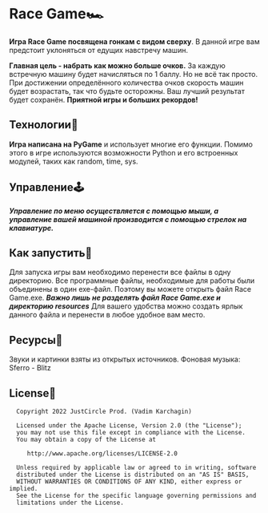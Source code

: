 # Race Game🏎

**Игра Race Game посвящена гонкам с видом сверху**. 
В данной игре вам предстоит уклоняться от едущих навстречу машин.

**Главная цель - набрать как можно больше очков.**
За каждую встречную машину будет начисляться по 1 баллу. Но не всё так просто. При достижении определённого количества очков скорость машин будет возрастать, так что будьте осторожны.
Ваш лучший результат будет сохранён.
**Приятной игры и больших рекордов!**

## Технологии🐍

**Игра написана на PyGame** и использует многие его функции. Помимо этого в игре используются возможности Python и его встроенных модулей, таких как random, time, sys.

## Управление🕹

***Управление по меню осуществляется с помощью мыши, а управление вашей машиной производится с помощью стрелок на клавиатуре.***

## Как запустить🚀

Для запуска игры вам необходимо перенести все файлы в одну директорию.
Все программные файлы, необходимые для работы были объединены в один exe-файл.
Поэтому вы можете открыть файл Race Game.exe. 
***Важно лишь не разделять файл Race Game.exe и директорию resources***
Для вашего удобства можно создать ярлык данного файла и перенести в любое удобное вам место.

## Ресурсы🧩

Звуки и картинки взяты из открытых источников.
Фоновая музыка: Sferro - Blitz

## License📝
      Copyright 2022 JustCircle Prod. (Vadim Karchagin)

      Licensed under the Apache License, Version 2.0 (the "License");
      you may not use this file except in compliance with the License.
      You may obtain a copy of the License at

         http://www.apache.org/licenses/LICENSE-2.0

      Unless required by applicable law or agreed to in writing, software
      distributed under the License is distributed on an "AS IS" BASIS,
      WITHOUT WARRANTIES OR CONDITIONS OF ANY KIND, either express or implied.
      See the License for the specific language governing permissions and
      limitations under the License.
